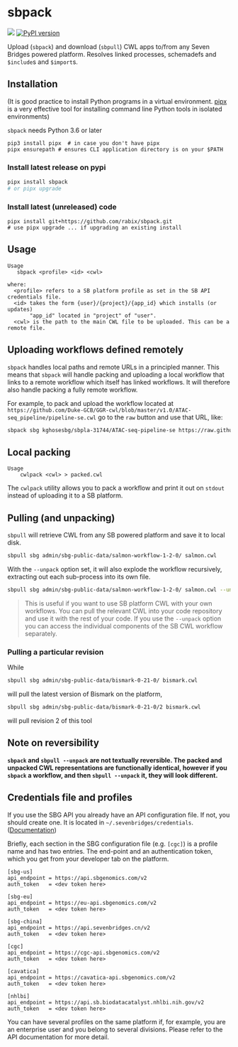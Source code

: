 # sbpack

![](https://github.com/rabix/sbpack/workflows/Tests/badge.svg)
[![PyPI version](https://badge.fury.io/py/sbpack.svg)](https://pypi.org/project/sbpack/)

Upload (`sbpack`) and download (`sbpull`) CWL apps to/from any Seven Bridges powered platform. 
Resolves linked processes, schemadefs and `$include`s and `$import`s.

## Installation

(It is good practice to install Python programs in a virtual environment. 
[pipx] is a very effective tool for installing command line Python tools in isolated environments)

[pipx]: https://github.com/pipxproject/pipx

`sbpack` needs Python 3.6 or later

```
pip3 install pipx  # in case you don't have pipx
pipx ensurepath # ensures CLI application directory is on your $PATH
```

### Install latest release on pypi
```bash
pipx install sbpack
# or pipx upgrade
```

### Install latest (unreleased) code
```
pipx install git+https://github.com/rabix/sbpack.git
# use pipx upgrade ... if upgrading an existing install
```

## Usage
```
Usage
   sbpack <profile> <id> <cwl>
 
where:
  <profile> refers to a SB platform profile as set in the SB API credentials file.
  <id> takes the form {user}/{project}/{app_id} which installs (or updates) 
       "app_id" located in "project" of "user".
  <cwl> is the path to the main CWL file to be uploaded. This can be a remote file.
```
 
## Uploading workflows defined remotely

`sbpack` handles local paths and remote URLs in a principled manner. This means that
`sbpack` will handle packing and uploading a local workflow that links to a remote workflow
which itself has linked workflows. It will therefore also handle packing a fully 
remote workflow.

For example, to pack and upload the workflow located at `https://github.com/Duke-GCB/GGR-cwl/blob/master/v1.0/ATAC-seq_pipeline/pipeline-se.cwl`
go to the `raw` button and use that URL, like:

```bash
sbpack sbg kghosesbg/sbpla-31744/ATAC-seq-pipeline-se https://raw.githubusercontent.com/Duke-GCB/GGR-cwl/master/v1.0/ATAC-seq_pipeline/pipeline-se.cwl
``` 

## Local packing
```
Usage
    cwlpack <cwl> > packed.cwl
```

The `cwlpack` utility allows you to pack a workflow and print it out on `stdout` instead of 
uploading it to a SB platform.


## Pulling (and unpacking)
`sbpull` will retrieve CWL from any SB powered platform and save it to local disk. 

```bash
sbpull sbg admin/sbg-public-data/salmon-workflow-1-2-0/ salmon.cwl
```

With the `--unpack` option set, it will also explode the workflow recursively, extracting out each
sub-process into its own file. 

```bash
sbpull sbg admin/sbg-public-data/salmon-workflow-1-2-0/ salmon.cwl --unpack
```

> This is useful if you want to use SB platform CWL with your own workflows. You can pull the relevant
CWL into your code repository and use it with the rest of your code. If you use the `--unpack` option 
you can access the individual components of the SB CWL workflow separately.

### Pulling a particular revision

While
```bash
sbpull sbg admin/sbg-public-data/bismark-0-21-0/ bismark.cwl
```
will pull the latest version of Bismark on the platform,

```bash
sbpull sbg admin/sbg-public-data/bismark-0-21-0/2 bismark.cwl
```
will pull revision 2 of this tool


## Note on reversibility
**`sbpack` and `sbpull --unpack` are not textually reversible. The packed and unpacked CWL 
representations are functionally identical, however if you `sbpack` a workflow, and 
then `sbpull --unpack` it, they will look different.**


## Credentials file and profiles

If you use the SBG API you already have an API configuration file. If
not, you should create one. It is located in 
`~/.sevenbridges/credentials`. ([Documentation][cred-doc])

[cred-doc]: https://docs.sevenbridges.com/docs/store-credentials-to-access-seven-bridges-client-applications-and-libraries

Briefly, each section in the SBG configuration file (e.g. `[cgc]`) is a 
profile name and has two entries. The end-point and an authentication
token, which you get from your developer tab on the platform.

```
[sbg-us]
api_endpoint = https://api.sbgenomics.com/v2
auth_token   = <dev token here>

[sbg-eu]
api_endpoint = https://eu-api.sbgenomics.com/v2
auth_token   = <dev token here>

[sbg-china]
api_endpoint = https://api.sevenbridges.cn/v2
auth_token   = <dev token here>

[cgc]
api_endpoint = https://cgc-api.sbgenomics.com/v2
auth_token   = <dev token here>

[cavatica]
api_endpoint = https://cavatica-api.sbgenomics.com/v2
auth_token   = <dev token here>

[nhlbi]
api_endpoint = https://api.sb.biodatacatalyst.nhlbi.nih.gov/v2
auth_token   = <dev token here>
```

You can have several profiles on the same platform if, for example, you 
are an enterprise user and you belong to several divisions. Please refer
to the API documentation for more detail.
